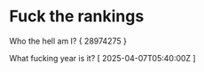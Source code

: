 # Fuck the rankings

Who the hell am I?
{ 28974275 }

What fucking year is it?
[ 2025-04-07T05:40:00Z ]
